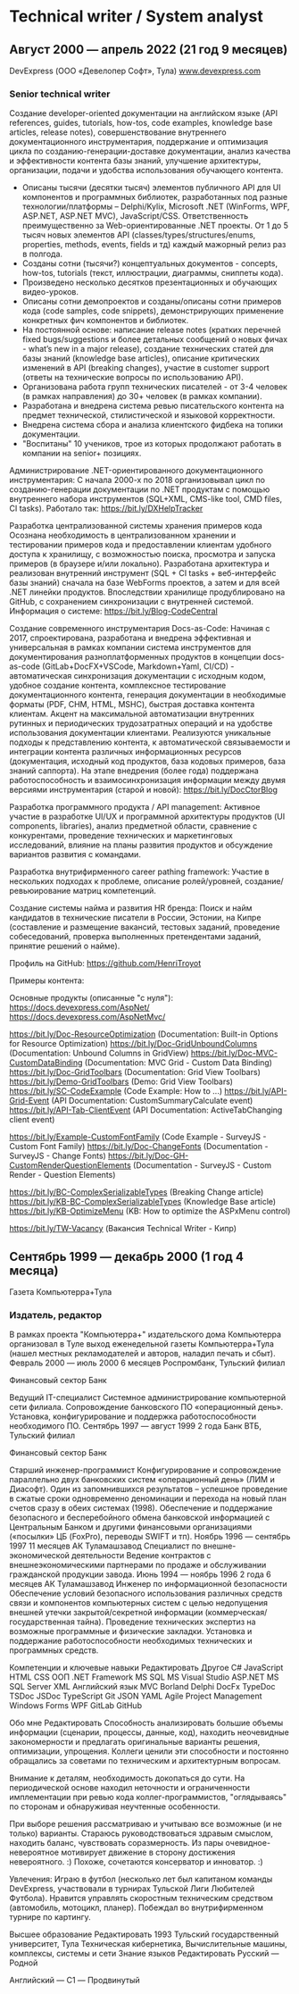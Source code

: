 # Technical writer / System analyst

## Август 2000 — апрель 2022 (21 год 9 месяцев)
DevExpress (ООО «Девелопер Софт», Тула)
www.devexpress.com

### Senior technical writer
Создание developer-oriented документации на английском языке (API references, guides, tutorials, how-tos, code examples, knowledge base articles, release notes), совершенствование внутреннего документационного инструментария, поддержание и оптимизация цикла по созданию-генерации-доставке документации, анализ качества и эффективности контента базы знаний, улучшение архитектуры, организации, подачи и удобства использования обучающего контента.

- Описаны тысячи (десятки тысяч) элементов публичного API для UI компонентов и программных библиотек, разработанных под разные технологии/платформы – Delphi/Kylix, Microsoft .NET (WinForms, WPF, ASP.NET, ASP.NET MVC), JavaScript/CSS. Ответственность преимущественно за Web-ориентированные .NET проекты. От 1 до 5 тысяч новых элементов API (classes/types/structures/enums, properties, methods, events, fields и тд) каждый мажорный релиз раз в полгода.
- Созданы сотни (тысячи?) концептуальных документов - concepts, how-tos, tutorials (текст, иллюстрации, диаграммы, сниппеты кода).
- Произведено несколько десятков презентационных и обучающих видео-уроков.
- Описаны сотни демопроектов и созданы/описаны сотни примеров кода (code samples, code snippets), демонстрирующих применение конкретных фич компонентов и библиотек.
- На постоянной основе: написание release notes (кратких перечней fixed bugs/suggestions и более детальных сообщений о новых фичах - what’s new in a major release), создание технических статей для базы знаний (knowledge base articles), описание критических изменений в API (breaking changes), участие в customer support (ответы на технические вопросы по использованию API).
- Организована работа групп технических писателей - от 3-4 человек (в рамках направления) до 30+ человек (в рамках компании).
- Разработана и внедрена система ревью писательского контента на предмет технической, стилистической и языковой корректности.
- Внедрена система сбора и анализа клиентского фидбека на топики документации.
- "Воспитаны" 10 учеников, трое из которых продолжают работать в компании на senior+ позициях.

Администрирование .NET-ориентированного документационного инструментария:
С начала 2000-х по 2018 организовывал цикл по созданию-генерации документации по .NET продуктам с помощью внутреннего набора инструментов (SQL+XML, CMS-like tool, CMD files, CI tasks). Работало так: https://bit.ly/DXHelpTracker

Разработка централизованной системы хранения примеров кода
Осознана необходимость в централизованном хранении и тестировании примеров кода и предоставлении клиентам удобного доступа к хранилищу, с возможностью поиска, просмотра и запуска примеров (в браузере и/или локально). Разработана архитектура и реализован внутренний инструмент (SQL + CI tasks + веб-интерфейс базы знаний) сначала на базе WebForms проектов, а затем и для всей .NET линейки продуктов. Впоследствии хранилище продублировано на GitHub, с сохранением синхронизации с внутренней системой. Информация о системе: https://bit.ly/Blog-CodeCentral

Создание современного инструментария Docs-as-Code:
Начиная с 2017, спроектирована, разработана и внедрена эффективная и универсальная в рамках компании система инструментов для документирования разноплатформенных продуктов в концепции docs-as-code (GitLab+DocFX+VSCode, Markdown+Yaml, CI/CD) - автоматическая синхронизация документации с исходным кодом, удобное создание контента, комплексное тестирование документационного контента, генерация документации в необходимые форматы (PDF, CHM, HTML, MSHC), быстрая доставка контента клиентам. Акцент на максимальной автоматизации внутренних рутинных и периодических трудозатратных операций и на удобстве использования документации клиентами. Реализуются уникальные подходы к представлению контента, к автоматической связываемости и интеграции контента различных информационных ресурсов (документация, исходный код продуктов, база кодовых примеров, база знаний саппорта).
На этапе внедрения (более года) поддержана работоспособность и взаимосинхронизация информации между двумя версиями инструментария (старой и новой): https://bit.ly/DocCtorBlog

Разработка программного продукта / API management:
Активное участие в разработке UI/UX и программной архитектуры продуктов (UI components, libraries), анализ предметной области, сравнение с конкурентами, проведение технических и маркетинговых исследований, влияние на планы развития продуктов и обсуждение вариантов развития с командами.

Разработка внутрифирменного career pathing framework:
Участие в нескольких подходах к проблеме, описание ролей/уровней, создание/ревьюирование матриц компетенций.

Создание системы найма и развития HR бренда:
Поиск и найм кандидатов в технические писатели в России, Эстонии, на Кипре (составление и размещение вакансий, тестовых заданий, проведение собеседований, проверка выполненных претендентами заданий, принятие решений о найме).

Профиль на GitHub:
https://github.com/HenriTroyot


Примеры контента:

Основные продукты (описанные "с нуля"):
https://docs.devexpress.com/AspNet/
https://docs.devexpress.com/AspNetMvc/

https://bit.ly/Doc-ResourceOptimization (Documentation: Built-in Options for Resource Optimization)
https://bit.ly/Doc-GridUnboundColumns (Documentation: Unbound Columns in GridView)
https://bit.ly/Doc-MVC-CustomDataBinding (Documentation: MVC Grid - Custom Data Binding)
https://bit.ly/Doc-GridToolbars (Documentation: Grid View Toolbars)
https://bit.ly/Demo-GridToolbars (Demo: Grid View Toolbars)
https://bit.ly/SC-CodeExample (Code Example: How to ...)
https://bit.ly/API-Grid-Event (API Documentation: CustomSummaryCalculate event)
https://bit.ly/API-Tab-ClientEvent (API Documentation: ActiveTabChanging client event)

https://bit.ly/Example-CustomFontFamily (Code Example - SurveyJS - Custom Font Family)
https://bit.ly/Doc-ChangeFonts (Documentation - SurveyJS - Change Fonts)
https://bit.ly/Doc-GH-CustomRenderQuestionElements (Documentation - SurveyJS - Custom Render - Question Elements)

https://bit.ly/BC-ComplexSerializableTypes (Breaking Change article)
https://bit.ly/KB-BC-ComplexSerializableTypes (Knowledge Base article)
https://bit.ly/KB-OptimizeMenu (KB: How to optimize the ASPxMenu control)

https://bit.ly/TW-Vacancy (Вакансия Technical Writer - Кипр)



## Сентябрь 1999 — декабрь 2000 (1 год 4 месяца)
Газета Компьютерра+Тула

### Издатель, редактор
В рамках проекта "Компьютерра+" издательского дома Компьютерра организовал в Туле выход еженедельной газеты Компьютерра+Тула (нашел местных рекламодателей и авторов, наладил печать и сбыт).
Февраль 2000 — июль 2000
6 месяцев
Роспромбанк, Тульский филиал

Финансовый сектор
Банк

Ведущий IT-специалист
Системное администрирование компьютерной сети филиала.
Сопровождение банковского ПО «операционный день».
Установка, конфигурирование и поддержка работоспособности необходимого ПО.
Сентябрь 1997 — август 1999
2 года
Банк ВТБ, Тульский филиал

Финансовый сектор
Банк

Старший инженер-программист
Конфигурирование и сопровождение параллельно двух банковских систем «операционный день» (ЛИМ и Диасофт). Один из запомнившихся результатов – успешное проведение в сжатые сроки одновременно деноминации и перехода на новый план счетов сразу в обеих системах (1998).
Обеспечение и поддержание безопасного и бесперебойного обмена банковской информацией с Центральным Банком и другими финансовыми организациями («посылки» ЦБ (FoxPro), переводы SWIFT и тп).
Ноябрь 1996 — сентябрь 1997
11 месяцев
АК Туламашзавод
Специалист по внешне-экономической деятельности
Ведение контрактов с внешнеэкономическими партнерами по продаже и обслуживании гражданской продукции завода.
Июнь 1994 — ноябрь 1996
2 года 6 месяцев
АК Туламашзавод
Инженер по информационной безопасности
Обеспечение условий безопасного использования различных средств связи и компонентов компьютерных систем с целью недопущения внешней утечки закрытой/секретной информации (коммерческая/государственная тайна).
Проведение технических экспертиз на возможные программные и физические закладки.
Установка и поддержание работоспособности необходимых технических и программных средств.



Компетенции и ключевые навыки
Редактировать
Другое
C#
JavaScript
HTML
CSS
ООП
.NET Framework
MS SQL
MS Visual Studio
ASP.NET
MS SQL Server
XML
Английский язык
MVC
Borland Delphi
DocFx
TypeDoc
TSDoc
JSDoc
TypeScript
Git
JSON
YAML
Agile Project Management
Windows Forms
WPF
GitLab
GitHub


Обо мне
Редактировать
Способность анализировать большие объемы информации (сценарии, процессы, данные, код), находить неочевидные закономерности и предлагать оригинальные варианты решения, оптимизации, упрощения. Коллеги ценили эти способности и постоянно обращались за советами по техническим и архитектурным вопросам.

Внимание к деталям, необходимость докопаться до сути. На периодической основе находил неточности и ограниченности имплементации при ревью кода коллег-программистов, "оглядываясь" по сторонам и обнаруживая неучтенные особенности.

При выборе решения рассматриваю и учитываю все возможные (и не только) варианты. Стараюсь руководствоваться здравым смыслом, находить баланс, чувствовать соразмерность.
Из пары очевидное-невероятное мотивирует движение в сторону достижения невероятного. :)
Похоже, сочетаются консерватор и инноватор. :)


Увлечения:
Играю в футбол (несколько лет был капитаном команды DevExpress, участвовали в турнирах Тульской Лиги Любителей Футбола).
Нравится управлять скоростным техническим средством (автомобиль, мотоцикл, планер). Побеждал во внутрифирменном турнире по картингу.


Высшее образование
Редактировать
1993
Тульский государственный университет, Тула
Техническая кибернетика, Вычислительные машины, комплексы, системы и сети
Знание языков
Редактировать
Русский — Родной

Английский — C1 — Продвинутый

